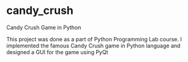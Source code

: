 # candy_crush
Candy Crush Game in Python

This project was done as a part of Python Programming Lab course. I implemented the famous Candy Crush game in Python language and designed a GUI for the game using PyQt
